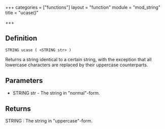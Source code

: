 +++
categories = ["functions"]
layout = "function"
module = "mod_string"
title = "ucase()"

+++

## Definition

    STRING ucase ( <STRING str> )

Returns a string identical to a certain string, with the exception that all lowercase characters are replaced by their uppercase counterparts.

## Parameters

- STRING str  - The string in "normal"-form.

## Returns

STRING : The string in "uppercase"-form.
